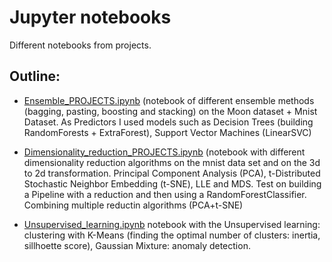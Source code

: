 # Jupyter notebooks
Different notebooks from projects.


## Outline:
- [Ensemble_PROJECTS.ipynb](https://github.com/andrey-09/notebooks/blob/55eb2a6fb2307af322e946fdf95de6a541e20c92/Ensemble_PROJECTS.ipynb) (notebook of different ensemble methods (bagging, pasting, boosting and stacking) on the Moon dataset + Mnist Dataset. As Predictors I used models such as Decision Trees (building RandomForests + ExtraForest), Support Vector Machines (LinearSVC) 

- [Dimensionality_reduction_PROJECTS.ipynb](https://github.com/andrey-09/notebooks/blob/9fa26199eb196503d9b051952e892f1eca59fd16/Dimensionality_reduction_PROJECTS.ipynb) (notebook with different dimensionality reduction algorithms on the mnist data set and on the 3d to 2d transformation. Principal Component Analysis (PCA), t-Distributed Stochastic Neighbor Embedding (t-SNE), LLE and MDS. Test on building a Pipeline with a reduction and then using a RandomForestClassifier. Combining multiple reductin algorithms (PCA+t-SNE)

- [Unsupervised_learning.ipynb](https://github.com/andrey-09/notebooks/blob/1af840fd46c7c4272ca7e2346b110fa2d637bec4/Unsupervised_learning.ipynb) notebook with the Unsupervised learning: clustering with K-Means (finding the optimal number of clusters: inertia, sillhoette score), Gaussian Mixture: anomaly detection. 
